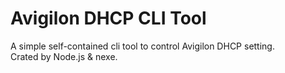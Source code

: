 # Avigilon DHCP CLI Tool

A simple self-contained cli tool to control Avigilon DHCP setting.  
Crated by Node.js & nexe.
